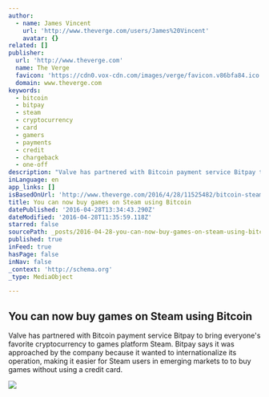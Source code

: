 ```yaml
---
author:
  - name: James Vincent
    url: 'http://www.theverge.com/users/James%20Vincent'
    avatar: {}
related: []
publisher:
  url: 'http://www.theverge.com'
  name: The Verge
  favicon: 'https://cdn0.vox-cdn.com/images/verge/favicon.v86bfa84.ico'
  domain: www.theverge.com
keywords:
  - bitcoin
  - bitpay
  - steam
  - cryptocurrency
  - card
  - gamers
  - payments
  - credit
  - chargeback
  - one-off
description: "Valve has partnered with Bitcoin payment service Bitpay to bring everyone's favorite cryptocurrency to games platform Steam. Bitpay says it was approached by the company because it wanted to internationalize its operation, making it easier for Steam users in emerging markets to to buy games without using a credit card."
inLanguage: en
app_links: []
isBasedOnUrl: 'http://www.theverge.com/2016/4/28/11525482/bitcoin-steam-valve-bitpay'
title: You can now buy games on Steam using Bitcoin
datePublished: '2016-04-28T13:34:43.290Z'
dateModified: '2016-04-28T11:35:59.118Z'
starred: false
sourcePath: _posts/2016-04-28-you-can-now-buy-games-on-steam-using-bitcoin.md
published: true
inFeed: true
hasPage: false
inNav: false
_context: 'http://schema.org'
_type: MediaObject

---
```

<article style=""><h1>You can now buy games on Steam using Bitcoin</h1><p>Valve has partnered with Bitcoin payment service Bitpay to bring everyone's favorite cryptocurrency to games platform Steam. Bitpay says it was approached by the company because it wanted to internationalize its operation, making it easier for Steam users in emerging markets to to buy games without using a credit card.</p><img src="https://cdn1.vox-cdn.com/thumbor/-75zUYLGFpIE2LIKU9PjC649oQg=/0x102:1280x822/1600x900/cdn0.vox-cdn.com/uploads/chorus_image/image/49422425/pic_thebigpicture.0.0.jpg" /></article>